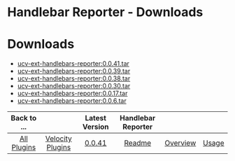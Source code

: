 
Handlebar Reporter - Downloads
==============================

# Downloads

- [ucv-ext-handlebars-reporter:0.0.41.tar]()
- [ucv-ext-handlebars-reporter:0.0.39.tar]()
- [ucv-ext-handlebars-reporter:0.0.38.tar]()
- [ucv-ext-handlebars-reporter:0.0.30.tar]()
- [ucv-ext-handlebars-reporter:0.0.17.tar]()
- [ucv-ext-handlebars-reporter:0.0.6.tar]()

|Back to ...||Latest Version|Handlebar Reporter |||
| :---: | :---: | :---: | :---: | :---: | :---: |
|[All Plugins](../../index.md)|[Velocity Plugins](../README.md)|[0.0.41]()|[Readme](README.md)|[Overview](overview.md)|[Usage](usage.md)|
